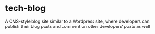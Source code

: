 # tech-blog
A CMS-style blog site similar to a Wordpress site, where developers can publish their blog posts and comment on other developers’ posts as well
